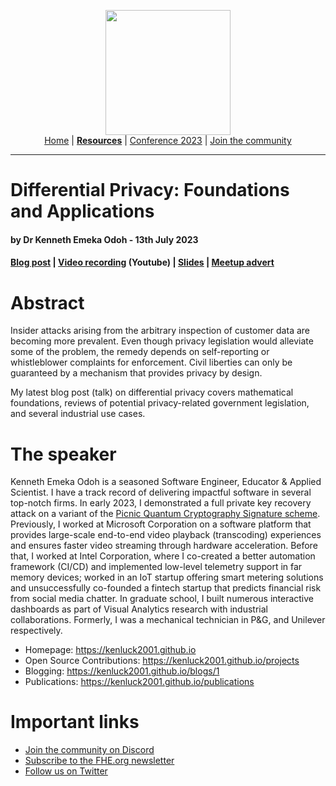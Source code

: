 <!-- Main header navigation -->
<p align="center">
  <img width="200" src="https://user-images.githubusercontent.com/5758427/180978488-db825482-5a58-4c7c-9589-c494a6f0be04.png"><br/>
  <a href="https://fhe-org.github.io">Home</a> | <a href="https://fhe-org.github.io/resources"><b>Resources</b></a> | <a href="https://fhe-org.github.io/conferences/conference-2023/home">Conference 2023</a> | <a href="https://fhe-org.github.io/community">Join the community</a>
</p>
<hr/>
<!-- /Main header navigation -->

# Differential Privacy: Foundations and Applications
#### by Dr Kenneth Emeka Odoh - 13th July 2023

#### <a href="https://kenluck2001.github.io/blog_post/privacy_at_your_fingertips.html">Blog post</a> | <a href="https://www.youtube.com/live/7aO9XWe0wqU?feature=share&t=3674">Video recording</a> (Youtube) | <a href="https://kenluck2001.github.io/static/publications/Privacy-at-your-Fingertips.pdf">Slides</a> | <a href="https://www.meetup.com/learndatascience/events/294547005/">Meetup advert</a>


# Abstract

Insider attacks arising from the arbitrary inspection of customer data are becoming more prevalent. Even though privacy legislation would alleviate some of the problem, the remedy depends on self-reporting or whistleblower complaints for enforcement. Civil liberties can only be guaranteed by a mechanism that provides privacy by design.

My latest blog post (talk) on differential privacy covers mathematical foundations, reviews of potential privacy-related government legislation, and several industrial use cases.

# The speaker

Kenneth Emeka Odoh is a seasoned Software Engineer, Educator & Applied Scientist. I have a track record of delivering impactful software in several top-notch firms. In early 2023, I demonstrated a full private key recovery attack on a variant of the [Picnic Quantum Cryptography Signature scheme](https://kenluck2001.github.io/blog_post/probing_real-world_cryptosystems.html). Previously, I worked at Microsoft Corporation on a software platform that provides large-scale end-to-end video playback (transcoding) experiences and ensures faster video streaming through hardware acceleration. Before that, I worked at Intel Corporation, where I co-created a better automation framework (CI/CD) and implemented low-level telemetry support in far memory devices; worked in an IoT startup offering smart metering solutions and unsuccessfully co-founded a fintech startup that predicts financial risk from social media chatter. In graduate school, I built numerous interactive dashboards as part of Visual Analytics research with industrial collaborations. Formerly, I was a mechanical technician in P&G, and Unilever respectively.

- Homepage:                          https://kenluck2001.github.io
- Open Source Contributions:         https://kenluck2001.github.io/projects
- Blogging:                          https://kenluck2001.github.io/blogs/1
- Publications:                      https://kenluck2001.github.io/publications 

# Important links
- <a href="https://discord.fhe.org">Join the community on Discord</a>
- <a href="https://fheorg.substack.com">Subscribe to the FHE.org newsletter</a>
- <a href="https://twitter.com/fhe_org">Follow us on Twitter</a>

